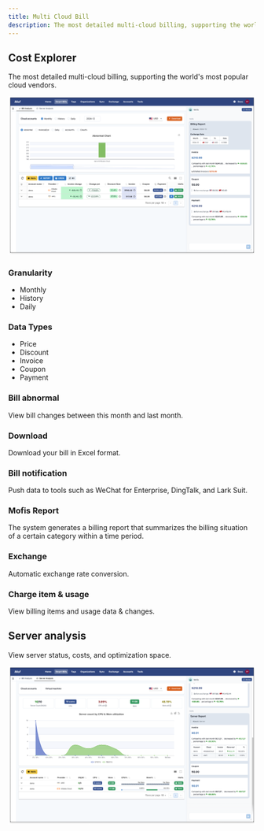 ```yaml
---
title: Multi Cloud Bill
description: The most detailed multi-cloud billing, supporting the world's most popular cloud vendors.
---
```


## Cost Explorer
The most detailed multi-cloud billing, supporting the world's most popular cloud vendors.

![Cost Explorer-Multi Cloud Bill](assets/pbill-overview.png)

### **Granularity**
- Monthly
- History
- Daily

### **Data Types**
- Price
- Discount
- Invoice
- Coupon
- Payment


### **Bill abnormal**
View bill changes between this month and last month.

### **Download**
Download your bill in Excel format.

### **Bill notification**
Push data to tools such as WeChat for Enterprise, DingTalk, and Lark Suit.

### **Mofis Report**
The system generates a billing report that summarizes the billing situation of a certain category within a time period.

### **Exchange**
Automatic exchange rate conversion.

### **Charge item & usage**
View billing items and usage data & changes.

## Server analysis
View server status, costs, and optimization space.

![Server analysis - Multi Cloud Bill](assets/pbill-server.png)


